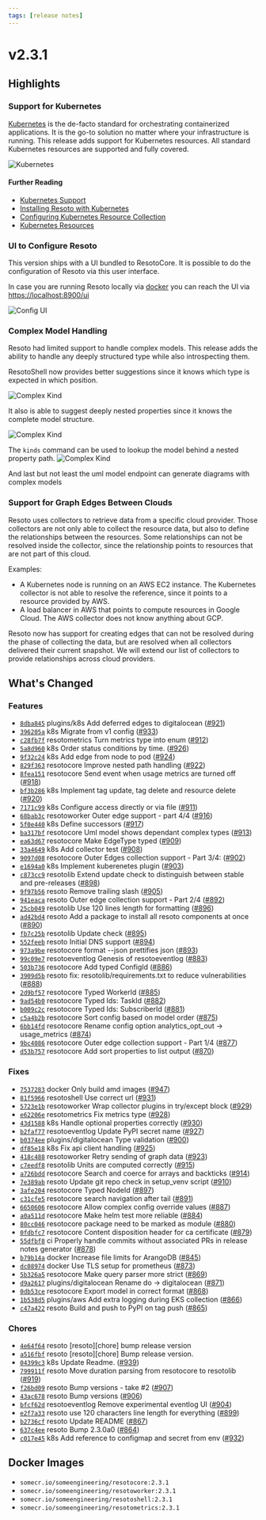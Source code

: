 ```yaml
---
tags: [release notes]
---
```


# v2.3.1

## Highlights

### Support for Kubernetes

[Kubernetes](https://kubernetes.io) is the de-facto standard for orchestrating containerized applications. It is the go-to solution no matter where your infrastructure is running. This release adds support for Kubernetes resources. All standard Kubernetes resources are supported and fully covered.

![Kubernetes](./img/kubernetes.png)

#### Further Reading

- [Kubernetes Support](/blog/2022/06/22/kubernetes-support)
- [Installing Resoto with Kubernetes](/docs/getting-started/installation/kubernetes)
- [Configuring Kubernetes Resource Collection](/docs/getting-started/configuration/cloud-providers/kubernetes)
- [Kubernetes Resources](/docs/reference/data-models/kubernetes)

### UI to Configure Resoto

This version ships with a UI bundled to ResotoCore. It is possible to do the configuration of Resoto via this user interface.

In case you are running Resoto locally via [docker](/docs/getting-started/installation/docker) you can reach the UI via [https://localhost:8900/ui](https://localhost:8900/ui)

![Config UI](./img/ui_config.png)

### Complex Model Handling

Resoto had limited support to handle complex models. This release adds the ability to handle any deeply structured type while also introspecting them.

ResotoShell now provides better suggestions since it knows which type is expected in which position.

![Complex Kind](./img/kind_is_complex.png)

It also is able to suggest deeply nested properties since it knows the complete model structure.

![Complex Kind](./img/kind_nested_property_suggestions.png)

The `kinds` command can be used to lookup the model behind a nested property path. ![Complex Kind](./img/kind_lookup_type.png)

And last but not least the uml model endpoint can generate diagrams with complex models

### Support for Graph Edges Between Clouds

Resoto uses collectors to retrieve data from a specific cloud provider. Those collectors are not only able to collect the resource data, but also to define the relationships between the resources. Some relationships can not be resolved inside the collector, since the relationship points to resources that are not part of this cloud.

Examples:

- A Kubernetes node is running on an AWS EC2 instance. The Kubernetes collector is not able to resolve the reference, since it points to a resource provided by AWS.
- A load balancer in AWS that points to compute resources in Google Cloud. The AWS collector does not know anything about GCP.

Resoto now has support for creating edges that can not be resolved during the phase of collecting the data, but are resolved when all collectors delivered their current snapshot. We will extend our list of collectors to provide relationships across cloud providers.

<!--truncate-->

## What's Changed

### Features

- [`8dba845`](https://github.com/someengineering/resoto/commit/8dba845) <span class="badge badge--secondary">plugins/k8s</span> Add deferred edges to digitalocean ([#921](https://github.com/someengineering/resoto/pull/921))
- [`396205a`](https://github.com/someengineering/resoto/commit/396205a) <span class="badge badge--secondary">k8s</span> Migrate from v1 config ([#933](https://github.com/someengineering/resoto/pull/933))
- [`c28fb7f`](https://github.com/someengineering/resoto/commit/c28fb7f) <span class="badge badge--secondary">resotometrics</span> Turn metrics type into enum ([#912](https://github.com/someengineering/resoto/pull/912))
- [`5a8d960`](https://github.com/someengineering/resoto/commit/5a8d960) <span class="badge badge--secondary">k8s</span> Order status conditions by time. ([#926](https://github.com/someengineering/resoto/pull/926))
- [`9f32c24`](https://github.com/someengineering/resoto/commit/9f32c24) <span class="badge badge--secondary">k8s</span> Add edge from node to pod ([#924](https://github.com/someengineering/resoto/pull/924))
- [`829f363`](https://github.com/someengineering/resoto/commit/829f363) <span class="badge badge--secondary">resotocore</span> Improve nested path handling ([#922](https://github.com/someengineering/resoto/pull/922))
- [`8fea151`](https://github.com/someengineering/resoto/commit/8fea151) <span class="badge badge--secondary">resotocore</span> Send event when usage metrics are turned off ([#918](https://github.com/someengineering/resoto/pull/918))
- [`bf3b286`](https://github.com/someengineering/resoto/commit/bf3b286) <span class="badge badge--secondary">k8s</span> Implement tag update, tag delete and resource delete ([#920](https://github.com/someengineering/resoto/pull/920))
- [`7171c99`](https://github.com/someengineering/resoto/commit/7171c99) <span class="badge badge--secondary">k8s</span> Configure access directly or via file ([#911](https://github.com/someengineering/resoto/pull/911))
- [`68bab3c`](https://github.com/someengineering/resoto/commit/68bab3c) <span class="badge badge--secondary">resotoworker</span> Outer edge support - part 4/4 ([#916](https://github.com/someengineering/resoto/pull/916))
- [`5f0e440`](https://github.com/someengineering/resoto/commit/5f0e440) <span class="badge badge--secondary">k8s</span> Define successors ([#917](https://github.com/someengineering/resoto/pull/917))
- [`ba317bf`](https://github.com/someengineering/resoto/commit/ba317bf) <span class="badge badge--secondary">resotocore</span> Uml model shows dependant complex types ([#913](https://github.com/someengineering/resoto/pull/913))
- [`ea63d67`](https://github.com/someengineering/resoto/commit/ea63d67) <span class="badge badge--secondary">resotocore</span> Make EdgeType typed ([#909](https://github.com/someengineering/resoto/pull/909))
- [`33a4649`](https://github.com/someengineering/resoto/commit/33a4649) <span class="badge badge--secondary">k8s</span> Add collector test ([#908](https://github.com/someengineering/resoto/pull/908))
- [`9097d08`](https://github.com/someengineering/resoto/commit/9097d08) <span class="badge badge--secondary">resotocore</span> Outer Edges collection support - Part 3/4: ([#902](https://github.com/someengineering/resoto/pull/902))
- [`e1694a0`](https://github.com/someengineering/resoto/commit/e1694a0) <span class="badge badge--secondary">k8s</span> Implement kuberenetes plugin ([#903](https://github.com/someengineering/resoto/pull/903))
- [`c873cc9`](https://github.com/someengineering/resoto/commit/c873cc9) <span class="badge badge--secondary">resotolib</span> Extend update check to distinguish between stable and pre-releases ([#898](https://github.com/someengineering/resoto/pull/898))
- [`9f97b56`](https://github.com/someengineering/resoto/commit/9f97b56) <span class="badge badge--secondary">resoto</span> Remove trailing slash ([#905](https://github.com/someengineering/resoto/pull/905))
- [`941eaca`](https://github.com/someengineering/resoto/commit/941eaca) <span class="badge badge--secondary">resoto</span> Outer edge collection support - Part 2/4 ([#892](https://github.com/someengineering/resoto/pull/892))
- [`25cb049`](https://github.com/someengineering/resoto/commit/25cb049) <span class="badge badge--secondary">resotolib</span> Use 120 lines length for formatting ([#896](https://github.com/someengineering/resoto/pull/896))
- [`ad42bd4`](https://github.com/someengineering/resoto/commit/ad42bd4) <span class="badge badge--secondary">resoto</span> Add a package to install all resoto components at once ([#890](https://github.com/someengineering/resoto/pull/890))
- [`fb7c25b`](https://github.com/someengineering/resoto/commit/fb7c25b) <span class="badge badge--secondary">resotolib</span> Update check ([#895](https://github.com/someengineering/resoto/pull/895))
- [`552feeb`](https://github.com/someengineering/resoto/commit/552feeb) <span class="badge badge--secondary">resoto</span> Initial DNS support ([#894](https://github.com/someengineering/resoto/pull/894))
- [`973a9be`](https://github.com/someengineering/resoto/commit/973a9be) <span class="badge badge--secondary">resotocore</span> format --json prettifies json ([#893](https://github.com/someengineering/resoto/pull/893))
- [`99c09e7`](https://github.com/someengineering/resoto/commit/99c09e7) <span class="badge badge--secondary">resotoeventlog</span> Genesis of resotoeventlog ([#883](https://github.com/someengineering/resoto/pull/883))
- [`503b736`](https://github.com/someengineering/resoto/commit/503b736) <span class="badge badge--secondary">resotocore</span> Add typed ConfigId ([#886](https://github.com/someengineering/resoto/pull/886))
- [`3909d5b`](https://github.com/someengineering/resoto/commit/3909d5b) <span class="badge badge--secondary">resoto</span> fix: resotolib/requirements.txt to reduce vulnerabilities ([#888](https://github.com/someengineering/resoto/pull/888))
- [`2d9bf57`](https://github.com/someengineering/resoto/commit/2d9bf57) <span class="badge badge--secondary">resotocore</span> Typed WorkerId ([#885](https://github.com/someengineering/resoto/pull/885))
- [`9ad54b0`](https://github.com/someengineering/resoto/commit/9ad54b0) <span class="badge badge--secondary">resotocore</span> Typed Ids: TaskId ([#882](https://github.com/someengineering/resoto/pull/882))
- [`b009c2c`](https://github.com/someengineering/resoto/commit/b009c2c) <span class="badge badge--secondary">resotocore</span> Typed Ids: SubscriberId ([#881](https://github.com/someengineering/resoto/pull/881))
- [`c5a4b2b`](https://github.com/someengineering/resoto/commit/c5a4b2b) <span class="badge badge--secondary">resotocore</span> Sort config based on model order ([#875](https://github.com/someengineering/resoto/pull/875))
- [`6bb14fd`](https://github.com/someengineering/resoto/commit/6bb14fd) <span class="badge badge--secondary">resotocore</span> Rename config option analytics_opt_out -> usage_metrics ([#874](https://github.com/someengineering/resoto/pull/874))
- [`9bc4086`](https://github.com/someengineering/resoto/commit/9bc4086) <span class="badge badge--secondary">resotocore</span> Outer edge collection support - Part 1/4 ([#877](https://github.com/someengineering/resoto/pull/877))
- [`d53b757`](https://github.com/someengineering/resoto/commit/d53b757) <span class="badge badge--secondary">resotocore</span> Add sort properties to list output ([#870](https://github.com/someengineering/resoto/pull/870))

### Fixes

- [`7537283`](https://github.com/someengineering/resoto/commit/7537283) <span class="badge badge--secondary">docker</span> Only build amd images ([#947](https://github.com/someengineering/resoto/pull/947))
- [`81f5966`](https://github.com/someengineering/resoto/commit/81f5966) <span class="badge badge--secondary">resotoshell</span> Use correct url ([#931](https://github.com/someengineering/resoto/pull/931))
- [`5723e1b`](https://github.com/someengineering/resoto/commit/5723e1b) <span class="badge badge--secondary">resotoworker</span> Wrap collector plugins in try/except block ([#929](https://github.com/someengineering/resoto/pull/929))
- [`e62206e`](https://github.com/someengineering/resoto/commit/e62206e) <span class="badge badge--secondary">resotometrics</span> Fix metrics type ([#928](https://github.com/someengineering/resoto/pull/928))
- [`43d1588`](https://github.com/someengineering/resoto/commit/43d1588) <span class="badge badge--secondary">k8s</span> Handle optional properties correctly ([#930](https://github.com/someengineering/resoto/pull/930))
- [`b2faf77`](https://github.com/someengineering/resoto/commit/b2faf77) <span class="badge badge--secondary">resotoeventlog</span> Update PyPI secret name ([#927](https://github.com/someengineering/resoto/pull/927))
- [`b0374ee`](https://github.com/someengineering/resoto/commit/b0374ee) <span class="badge badge--secondary">plugins/digitalocean</span> Type validation ([#900](https://github.com/someengineering/resoto/pull/900))
- [`df85e18`](https://github.com/someengineering/resoto/commit/df85e18) <span class="badge badge--secondary">k8s</span> Fix api client handling ([#925](https://github.com/someengineering/resoto/pull/925))
- [`418c488`](https://github.com/someengineering/resoto/commit/418c488) <span class="badge badge--secondary">resotoworker</span> Retry sending of graph data ([#923](https://github.com/someengineering/resoto/pull/923))
- [`c7eedf8`](https://github.com/someengineering/resoto/commit/c7eedf8) <span class="badge badge--secondary">resotolib</span> Units are computed correctly ([#915](https://github.com/someengineering/resoto/pull/915))
- [`a726bdd`](https://github.com/someengineering/resoto/commit/a726bdd) <span class="badge badge--secondary">resotocore</span> Search and coerce for arrays and backticks ([#914](https://github.com/someengineering/resoto/pull/914))
- [`7e389ab`](https://github.com/someengineering/resoto/commit/7e389ab) <span class="badge badge--secondary">resoto</span> Update git repo check in setup_venv script ([#910](https://github.com/someengineering/resoto/pull/910))
- [`3afe204`](https://github.com/someengineering/resoto/commit/3afe204) <span class="badge badge--secondary">resotocore</span> Typed NodeId ([#897](https://github.com/someengineering/resoto/pull/897))
- [`c31cfe5`](https://github.com/someengineering/resoto/commit/c31cfe5) <span class="badge badge--secondary">resotocore</span> search navigation after tail ([#891](https://github.com/someengineering/resoto/pull/891))
- [`6650606`](https://github.com/someengineering/resoto/commit/6650606) <span class="badge badge--secondary">resotocore</span> Allow complex config override values ([#887](https://github.com/someengineering/resoto/pull/887))
- [`a0a511d`](https://github.com/someengineering/resoto/commit/a0a511d) <span class="badge badge--secondary">resotocore</span> Make helm test more reliable ([#884](https://github.com/someengineering/resoto/pull/884))
- [`80cc046`](https://github.com/someengineering/resoto/commit/80cc046) <span class="badge badge--secondary">resotocore</span> package need to be marked as module ([#880](https://github.com/someengineering/resoto/pull/880))
- [`0fdbfc7`](https://github.com/someengineering/resoto/commit/0fdbfc7) <span class="badge badge--secondary">resotocore</span> Content disposition header for ca certificate ([#879](https://github.com/someengineering/resoto/pull/879))
- [`55dfbf8`](https://github.com/someengineering/resoto/commit/55dfbf8) <span class="badge badge--secondary">ci</span> Properly handle commits without associated PRs in release notes generator ([#878](https://github.com/someengineering/resoto/pull/878))
- [`b79b14a`](https://github.com/someengineering/resoto/commit/b79b14a) <span class="badge badge--secondary">docker</span> Increase file limits for ArangoDB ([#845](https://github.com/someengineering/resoto/pull/845))
- [`dc08974`](https://github.com/someengineering/resoto/commit/dc08974) <span class="badge badge--secondary">docker</span> Use TLS setup for prometheus ([#873](https://github.com/someengineering/resoto/pull/873))
- [`5b326a5`](https://github.com/someengineering/resoto/commit/5b326a5) <span class="badge badge--secondary">resotocore</span> Make query parser more strict ([#869](https://github.com/someengineering/resoto/pull/869))
- [`d9a2617`](https://github.com/someengineering/resoto/commit/d9a2617) <span class="badge badge--secondary">plugins/digitalocean</span> Rename do -> digitalocean ([#871](https://github.com/someengineering/resoto/pull/871))
- [`0db53ce`](https://github.com/someengineering/resoto/commit/0db53ce) <span class="badge badge--secondary">resotocore</span> Export model in correct format ([#868](https://github.com/someengineering/resoto/pull/868))
- [`1b538d5`](https://github.com/someengineering/resoto/commit/1b538d5) <span class="badge badge--secondary">plugins/aws</span> Add extra logging during EKS collection ([#866](https://github.com/someengineering/resoto/pull/866))
- [`c47a422`](https://github.com/someengineering/resoto/commit/c47a422) <span class="badge badge--secondary">resoto</span> Build and push to PyPI on tag push ([#865](https://github.com/someengineering/resoto/pull/865))

### Chores

- [`4e64f64`](https://github.com/someengineering/resoto/commit/4e64f64) <span class="badge badge--secondary">resoto</span> [resoto][chore] bump release version
- [`a516fbf`](https://github.com/someengineering/resoto/commit/a516fbf) <span class="badge badge--secondary">resoto</span> [resoto][chore] Bump release version.
- [`04399c3`](https://github.com/someengineering/resoto/commit/04399c3) <span class="badge badge--secondary">k8s</span> Update Readme. ([#939](https://github.com/someengineering/resoto/pull/939))
- [`799911f`](https://github.com/someengineering/resoto/commit/799911f) <span class="badge badge--secondary">resoto</span> Move duration parsing from resotocore to resotolib ([#919](https://github.com/someengineering/resoto/pull/919))
- [`f26bd09`](https://github.com/someengineering/resoto/commit/f26bd09) <span class="badge badge--secondary">resoto</span> Bump versions - take #2 ([#907](https://github.com/someengineering/resoto/pull/907))
- [`43ac678`](https://github.com/someengineering/resoto/commit/43ac678) <span class="badge badge--secondary">resoto</span> Bump versions ([#906](https://github.com/someengineering/resoto/pull/906))
- [`bfcf62d`](https://github.com/someengineering/resoto/commit/bfcf62d) <span class="badge badge--secondary">resotoeventlog</span> Remove experimental eventlog UI ([#904](https://github.com/someengineering/resoto/pull/904))
- [`e2f7a33`](https://github.com/someengineering/resoto/commit/e2f7a33) <span class="badge badge--secondary">resoto</span> use 120 characters line length for everything ([#899](https://github.com/someengineering/resoto/pull/899))
- [`b2736cf`](https://github.com/someengineering/resoto/commit/b2736cf) <span class="badge badge--secondary">resoto</span> Update README ([#867](https://github.com/someengineering/resoto/pull/867))
- [`637c4ee`](https://github.com/someengineering/resoto/commit/637c4ee) <span class="badge badge--secondary">resoto</span> Bump 2.3.0a0 ([#864](https://github.com/someengineering/resoto/pull/864))
- [`c017e45`](https://github.com/someengineering/resoto/commit/c017e45) <span class="badge badge--secondary">k8s</span> Add reference to configmap and secret from env ([#932](https://github.com/someengineering/resoto/pull/932))

## Docker Images

- `somecr.io/someengineering/resotocore:2.3.1`
- `somecr.io/someengineering/resotoworker:2.3.1`
- `somecr.io/someengineering/resotoshell:2.3.1`
- `somecr.io/someengineering/resotometrics:2.3.1`
